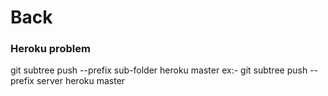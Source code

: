 # Back


### Heroku problem
git subtree push --prefix sub-folder heroku master
ex:- git subtree push --prefix server heroku master